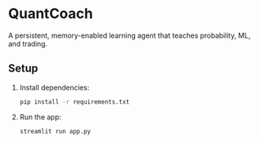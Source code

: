 # QuantCoach

A persistent, memory-enabled learning agent that teaches probability, ML, and trading.

## Setup

1. Install dependencies:
   ```bash
   pip install -r requirements.txt
   ```

2. Run the app:
   ```bash
   streamlit run app.py
   ```